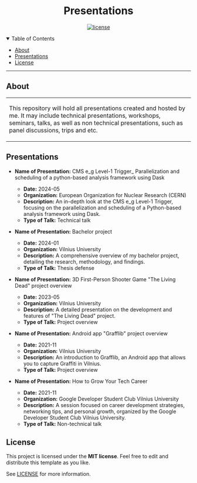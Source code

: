 <div align="center">
  <h1>Presentations</h1>
</div>

<div align="center">

[![license](https://img.shields.io/github/license/dec0dOS/amazing-github-template.svg?style=flat-square)](LICENSE)

</div>

<details open="open">
<summary>Table of Contents</summary>

- [About](#about)
- [Presentations](#presentations)
- [License](#license)

</details>

---

## About

<table>
<tr>
<td>

This repository will hold all presentations created and hosted by me. It may include technical presentations, workshops, seminars, talks, as well as non technical presentations, such as panel discussions, trips and etc.
</td>
</tr>
</table>

## Presentations

- **Name of Presentation:** CMS e_g Level-1 Trigger_ Parallelization and scheduling of a python-based analysis framework using Dask
  - **Date:** 2024-05
  - **Organization:** European Organization for Nuclear Research (CERN)
  - **Description:** An in-depth look at the CMS e_g Level-1 Trigger, focusing on the parallelization and scheduling of a Python-based analysis framework using Dask.
  - **Type of Talk:** Technical talk

- **Name of Presentation:** Bachelor project
  - **Date:** 2024-01
  - **Organization:** Vilnius University
  - **Description:** A comprehensive overview of my bachelor project, detailing the research, methodology, and findings.
  - **Type of Talk:** Thesis defense

- **Name of Presentation:** 3D First-Person Shooter Game "The Living Dead" project overview
  - **Date:** 2023-05
  - **Organization:** Vilnius University
  - **Description:** A detailed presentation on the development and features of "The Living Dead" project.
  - **Type of Talk:** Project overview

- **Name of Presentation:** Android app "Grafflib" project overview
  - **Date:** 2021-11
  - **Organization:** Vilnius University
  - **Description:** An introduction to Grafflib, an Android app that allows you to capture Graffiti in Vilnius.
  - **Type of Talk:** Project overview

- **Name of Presentation:** How to Grow Your Tech Career 
  - **Date:** 2021-11
  - **Organization:** Google Developer Student Club Vilnius University
  - **Description:** A session focused on career development strategies, networking tips, and personal growth, organized by the Google Developer Student Club Vilnius University.
  - **Type of Talk:** Non-technical talk

## License

This project is licensed under the **MIT license**. Feel free to edit and distribute this template as you like.

See [LICENSE](LICENSE) for more information.
